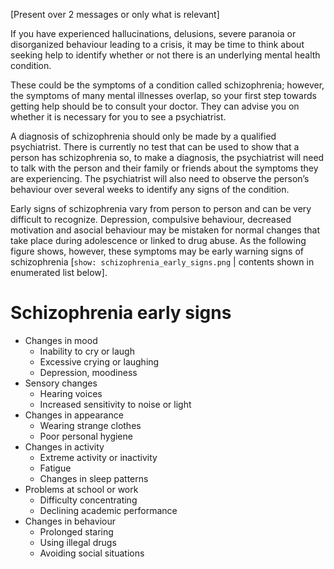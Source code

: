 [Present over 2 messages or only what is relevant]

If you have experienced hallucinations, delusions, severe paranoia or
disorganized behaviour leading to a crisis, it may be time to think about
seeking help to identify whether or not there is an underlying mental health
condition.

These could be the symptoms of a condition called schizophrenia; however, the
symptoms of many mental illnesses overlap, so your first step towards getting
help should be to consult your doctor. They can advise you on whether it is
necessary for you to see a psychiatrist.

A diagnosis of schizophrenia should only be made by a qualified psychiatrist.
There is currently no test that can be used to show that a person has
schizophrenia so, to make a diagnosis, the psychiatrist will need to talk with
the person and their family or friends about the symptoms they are experiencing.
The psychiatrist will also need to observe the person’s behaviour over several
weeks to identify any signs of the condition.

Early signs of schizophrenia vary from person to person and can be very
difficult to recognize. Depression, compulsive behaviour, decreased motivation
and asocial behaviour may be mistaken for normal changes that take place during
adolescence or linked to drug abuse. As the following figure shows, however,
these symptoms may be early warning signs of schizophrenia [`show:
schizophrenia_early_signs.png` | contents shown in enumerated list below].

# Schizophrenia early signs

- Changes in mood
  - Inability to cry or laugh
  - Excessive crying or laughing
  - Depression, moodiness
- Sensory changes
  - Hearing voices
  - Increased sensitivity to noise or light
- Changes in appearance
  - Wearing strange clothes
  - Poor personal hygiene
- Changes in activity
  - Extreme activity or inactivity
  - Fatigue
  - Changes in sleep patterns
- Problems at school or work
  - Difficulty concentrating
  - Declining academic performance
- Changes in behaviour
  - Prolonged staring
  - Using illegal drugs
  - Avoiding social situations

